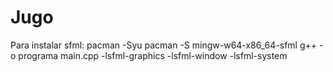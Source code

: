 # Jugo

Para instalar sfml:
pacman -Syu
pacman -S mingw-w64-x86_64-sfml
g++ -o programa main.cpp -lsfml-graphics -lsfml-window -lsfml-system


